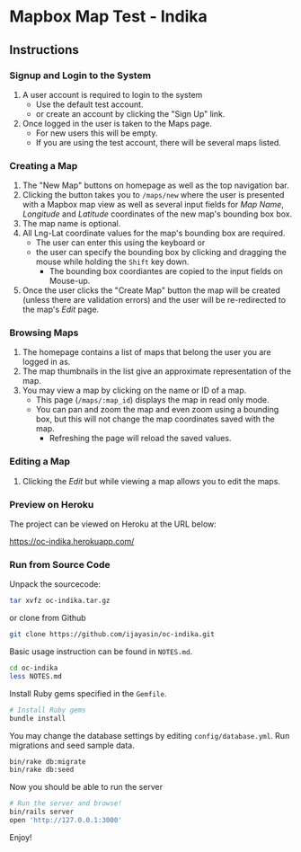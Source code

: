 # Mapbox Map Test - Indika

## Instructions

### Signup and Login to the System
1. A user account is required to login to the system
   - Use the default test account.
   - or create an account by clicking the "Sign Up" link.
2. Once logged in the user is taken to the Maps page.
   - For new users this will be empty.
   - If you are using the test account, there will be several maps listed.

### Creating a Map
1. The "New Map" buttons on homepage as well as the top navigation bar.
2. Clicking the button takes you to `/maps/new` where the user is presented with
   a Mapbox map view as well as several input fields for *Map Name*, *Longitude*
   and *Latitude* coordinates of the new map's bounding box box.
3. The map name is optional.
4. All Lng-Lat coordinate values for the map's bounding box are required.
   - The user can enter this using the keyboard or
   - the user can specify the bounding box by clicking and dragging the mouse while holding the
     `Shift` key down.
     - The bounding box coordiantes are copied to the input fields on Mouse-up.
5. Once the user clicks the "Create Map" button the map will be created (unless there are validation errors)
   and the user will be re-redirected to the map's *Edit* page.

### Browsing Maps
1. The homepage contains a list of maps that belong the user you are logged in as.
2. The map thumbnails in the list give an approximate representation of the map.
3. You may view a map by clicking on the name or ID of a map.
   - This  page (`/maps/:map_id`) displays the map in read only mode.
   - You can pan and zoom the map and even zoom using a bounding box, but this will not change
     the map coordinates saved with the map.
     - Refreshing the page will reload the saved values.

### Editing a Map
1. Clicking the *Edit* but while viewing a map allows you to edit the maps.


### Preview on Heroku

The project can be viewed on Heroku at the URL below:

https://oc-indika.herokuapp.com/


### Run from Source Code

Unpack the sourcecode:
```bash
tar xvfz oc-indika.tar.gz
```

or clone from Github

```bash
git clone https://github.com/ijayasin/oc-indika.git
```

Basic usage instruction can be found in `NOTES.md`.

```bash
cd oc-indika
less NOTES.md
```

Install Ruby gems specified in the `Gemfile`.

```bash
# Install Ruby gems
bundle install
```

You may change the database settings by editing `config/database.yml`.
Run migrations and seed sample data.

```bash
bin/rake db:migrate
bin/rake db:seed
```

Now you should be able to run the server

```bash
# Run the server and browse!
bin/rails server
open 'http://127.0.0.1:3000'
```

Enjoy!
